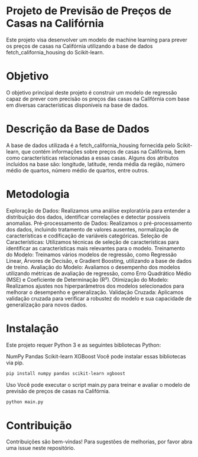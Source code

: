 # Projeto de Previsão de Preços de Casas na Califórnia
Este projeto visa desenvolver um modelo de machine learning para prever os preços de casas na Califórnia utilizando a base de dados fetch_california_housing do Scikit-learn.

# Objetivo
O objetivo principal deste projeto é construir um modelo de regressão capaz de prever com precisão os preços das casas na Califórnia com base em diversas características disponíveis na base de dados.

# Descrição da Base de Dados
A base de dados utilizada é a fetch_california_housing fornecida pelo Scikit-learn, que contém informações sobre preços de casas na Califórnia, bem como características relacionadas a essas casas. Alguns dos atributos incluídos na base são: longitude, latitude, renda média da região, número médio de quartos, número médio de quartos, entre outros.

# Metodologia
Exploração de Dados: Realizamos uma análise exploratória para entender a distribuição dos dados, identificar correlações e detectar possíveis anomalias.
Pré-processamento de Dados: Realizamos o pré-processamento dos dados, incluindo tratamento de valores ausentes, normalização de características e codificação de variáveis categóricas.
Seleção de Características: Utilizamos técnicas de seleção de características para identificar as características mais relevantes para o modelo.
Treinamento do Modelo: Treinamos vários modelos de regressão, como Regressão Linear, Árvores de Decisão, e Gradient Boosting, utilizando a base de dados de treino.
Avaliação do Modelo: Avaliamos o desempenho dos modelos utilizando métricas de avaliação de regressão, como Erro Quadrático Médio (MSE) e Coeficiente de Determinação (R²).
Otimização do Modelo: Realizamos ajustes nos hiperparâmetros dos modelos selecionados para melhorar o desempenho e generalização.
Validação Cruzada: Aplicamos validação cruzada para verificar a robustez do modelo e sua capacidade de generalização para novos dados.

# Instalação
Este projeto requer Python 3 e as seguintes bibliotecas Python:

NumPy
Pandas
Scikit-learn
XGBoost
Você pode instalar essas bibliotecas via pip.

````bash
pip install numpy pandas scikit-learn xgboost
````
Uso
Você pode executar o script main.py para treinar e avaliar o modelo de previsão de preços de casas na Califórnia.

````bash
python main.py
````
# Contribuição
Contribuições são bem-vindas! Para sugestões de melhorias, por favor abra uma issue neste repositório.
